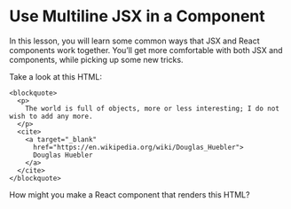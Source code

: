 # Use Multiline JSX in a Component

In this lesson, you will learn some common ways that JSX and React components work together. You’ll get more comfortable with both JSX and components, while picking up some new tricks.

Take a look at this HTML:

```
<blockquote>
  <p>
    The world is full of objects, more or less interesting; I do not wish to add any more.
  </p>
  <cite>
    <a target="_blank"
      href="https://en.wikipedia.org/wiki/Douglas_Huebler">
      Douglas Huebler
    </a>
  </cite>
</blockquote>
```

How might you make a React component that renders this HTML?